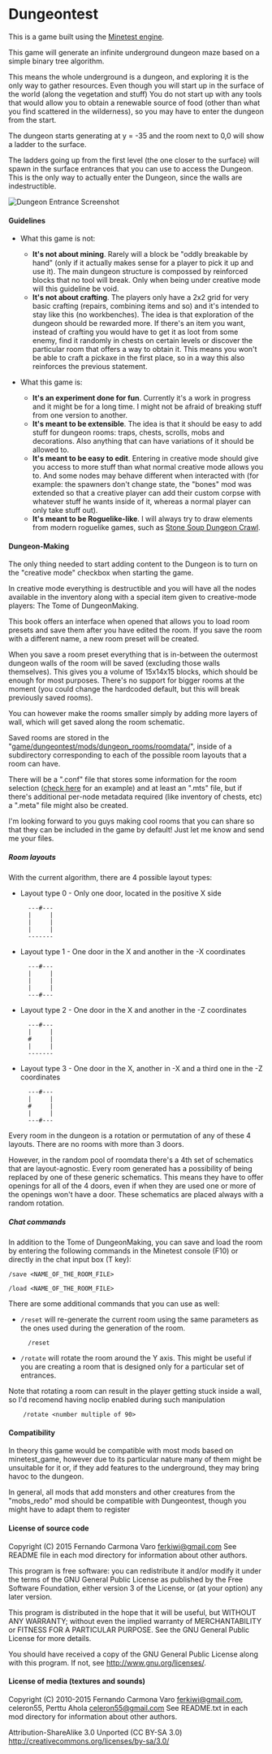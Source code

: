 
Dungeontest
===========

This is a game built using the [Minetest engine](https://github.com/minetest/minetest/).

This game will generate an infinite underground dungeon maze based on a simple binary tree algorithm.

This means the whole underground is a dungeon, and exploring it is the only way to gather resources. Even though you will start up in the surface of the world (along the vegetation and stuff) You do not start up with any tools that would allow you to obtain a renewable source of food (other than what you find scattered in the wilderness), so you may have to enter the dungeon from the start.

The dungeon starts generating at y = -35 and the room next to 0,0 will show a ladder to the surface.

The ladders going up from the first level (the one closer to the surface) will spawn in the surface entrances that you can use to access the Dungeon. This is the only way to actually enter the Dungeon, since the walls are indestructible.

![Dungeon Entrance Screenshot](menu/background.png)


#### Guidelines

* What this game is not:

  * __It's not about mining__. Rarely will a block be "oddly breakable by hand" (only if it actually makes sense for a player to pick it up and use it). The main dungeon structure is compossed by reinforced blocks that no tool will break. Only when being under creative mode will this guideline be void.
  * __It's not about crafting__. The players only have a 2x2 grid for very basic crafting (repairs, combining items and so) and it's intended to stay like this (no workbenches). The idea is that exploration of the dungeon should be rewarded more. If there's an item you want, instead of crafting you would have to get it as loot from some enemy, find it randomly in chests on certain levels or discover the particular room that offers a way to obtain it. This means you won't be able to craft a pickaxe in the first place, so in a way this also reinforces the previous statement.

* What this game is:

  * __It's an experiment done for fun__. Currently it's a work in progress and it might be for a long time. I might not be afraid of breaking stuff from one version to another.
  * __It's meant to be extensible__. The idea is that it should be easy to add stuff for dungeon rooms: traps, chests, scrolls, mobs and decorations. Also anything that can have variations of it should be allowed to.
  * __It's meant to be easy to edit__. Entering in creative mode should give you access to more stuff than what normal creative mode allows you to. And some nodes may behave different when interacted with (for example: the spawners don't change state, the "bones" mod was extended so that a creative player can add their custom corpse with whatever stuff he wants inside of it, whereas a normal player can only take stuff out).
  * __It's meant to be Roguelike-like__. I will always try to draw elements from modern roguelike games, such as [Stone Soup Dungeon Crawl](https://crawl.develz.org/).


#### Dungeon-Making

The only thing needed to start adding content to the Dungeon is to turn on the "creative mode" checkbox when starting the game.

In creative mode everything is destructible and you will have all the nodes available in the inventory along with a special item given to creative-mode players: The Tome of DungeonMaking.

This book offers an interface when opened that allows you to load room presets and save them after you have edited the room. If you save the room with a different name, a new room preset will be created.

When you save a room preset everything that is in-between the outermost dungeon walls of the room will be saved (excluding those walls themselves). This gives you a volume of 15x14x15 blocks, which should be enough for most purposes. There's no support for bigger rooms at the moment (you could change the hardcoded default, but this will break previously saved rooms).

You can however make the rooms smaller simply by adding more layers of wall, which will get saved along the room schematic.

Saved rooms are stored in the  "[game/dungeontest/mods/dungeon_rooms/roomdata/](mods/dungeon_rooms/roomdata)", inside of a subdirectory corresponding to each of the possible room layouts that a room can have.

There will be a ".conf" file that stores some information for the room selection ([check here](mods/dungeon_rooms/roomdata/4/standard.conf) for an example) and at least an ".mts" file, but if there's additional per-node metadata required (like inventory of chests, etc) a ".meta" file might also be created.

I'm looking forward to you guys making cool rooms that you can share so that they can be included in the game by default! Just let me know and send me your files.

##### Room layouts

With the current algorithm, there are 4 possible layout types:

* Layout type 0 - Only one door, located in the positive X side

        ---#---
        |     |
        |     |
        |     |
        -------

* Layout type 1 - One door in the X and another in the -X coordinates

        ---#---
        |     |
        |     |
        |     |
        ---#---

* Layout type 2 - One door in the X and another in the -Z coordinates

        ---#---
        |     |
        #     |
        |     |
        -------

* Layout type 3 - One door in the X, another in -X and a third one in the -Z coordinates

        ---#---
        |     |
        #     |
        |     |
        ---#---

Every room in the dungeon is a rotation or permutation of any of these 4 layouts. There are no rooms with more than 3 doors.

However, in the random pool of roomdata there's a 4th set of schematics that are layout-agnostic. Every room generated has a possibility of being replaced by one of these generic schematics. This means they have to offer openings for all of the 4 doors, even if when they are used one or more of the openings won't have a door. These schematics are placed always with a random rotation.

##### Chat commands

In addition to the Tome of DungeonMaking, you can save and load the room by entering the following commands in the Minetest console (F10) or directly in the chat input box (T key):

    /save <NAME_OF_THE_ROOM_FILE>

    /load <NAME_OF_THE_ROOM_FILE>


There are some additional commands that you can use as well:

* ``/reset`` will re-generate the current room using the same parameters as the ones used during the generation of the room.

        /reset


* ``/rotate`` will rotate the room around the Y axis. This might be useful if you are creating a room that is designed only for a particular set of entrances.

 Note that rotating a room can result in the player getting stuck inside a wall, so I'd recomend having noclip enabled during such manipulation

        /rotate <number multiple of 90>

#### Compatibility

In theory this game would be compatible with most mods based on minetest_game,
however due to its particular nature many of them might be unsuitable for it
or, if they add features to the underground, they may bring havoc to the dungeon.

In general, all mods that add monsters and other creatures from the "mobs_redo"
mod should be compatible with Dungeontest, though you might have to adapt them to
register


#### License of source code

Copyright (C) 2015 Fernando Carmona Varo <ferkiwi@gmail.com>
See README file in each mod directory for information about other authors.

This program is free software: you can redistribute it and/or modify it under the terms of the GNU General Public License as published by the Free Software Foundation, either version 3 of the License, or (at your option) any later version.

This program is distributed in the hope that it will be useful, but WITHOUT ANY WARRANTY; without even the implied warranty of MERCHANTABILITY or FITNESS FOR A PARTICULAR PURPOSE.  See the GNU General Public License for more details.

You should have received a copy of the GNU General Public License along with this program.  If not, see <http://www.gnu.org/licenses/>.

#### License of media (textures and sounds)

Copyright (C) 2010-2015 Fernando Carmona Varo <ferkiwi@gmail.com>, celeron55, Perttu Ahola <celeron55@gmail.com>
See README.txt in each mod directory for information about other authors.

Attribution-ShareAlike 3.0 Unported (CC BY-SA 3.0)
http://creativecommons.org/licenses/by-sa/3.0/
